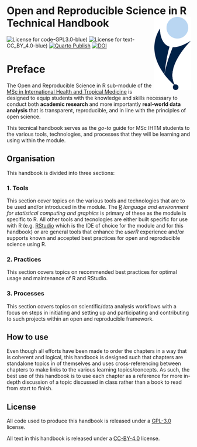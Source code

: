 
# Open and Reproducible Science in R Technical Handbook <img src="images/ihealth_base_pos.png" align="right" height="200px" />

<!-- badges: start -->
![License for code](https://img.shields.io/badge/license_for_code)-GPL3.0-blue)
![License for text](https://img.shields.io/badge/license_for_writing)-CC_BY_4.0-blue)
[![Quarto Publish](https://github.com/OxfordIHTM/ihtm-handbook/actions/workflows/publish.yml/badge.svg)](https://github.com/OxfordIHTM/ihtm-handbook/actions/workflows/publish.yml)
[![DOI](https://zenodo.org/badge/476961453.svg)](https://doi.org/10.5281/zenodo.13643259)
<!-- badges: end -->


# Preface

The Open and Reproducible Science in R sub-module of the [MSc in International Health and Tropical Medicine](https://www.tropicalmedicine.ox.ac.uk/study-with-us/msc-ihtm) is designed to equip students with the knowledge and skills necessary to conduct both **academic research** and more importantly **real-world data analysis** that is transparent, reproducible, and in line with the principles of open science.

This tecnical handbook serves as the *go-to* guide for MSc IHTM students to the various tools, technologies, and processes that they will be learning and using within the module.

## Organisation

This handbook is divided into three sections:

### 1. Tools

This section cover topics on the various tools and technologies that are to be used and/or introduced in the module. The [R](https://r-project.org) *language and environment for statistical computing and graphics* is primary of these as the module is specific to R. All other tools and tecnologies are either built specific for use with R (e.g. [RStudio](https://posit.co/products/open-source/rstudio/) which is the IDE of choice for the module and for this handbook) or are general tools that enhance the *userR* experience and/or supports known and accepted best practices for open and reproducible science using R.

### 2. Practices

This section covers topics on recommended best practices for optimal usage and maintenance of R and RStudio.

### 3. Processes

This section covers topics on scientific/data analysis workflows with a focus on steps in initiating and setting up and participating and contributing to such projects within an open and reproducible framework.

## How to use

Even though all efforts have been made to order the chapters in a way that is coherent and logical, this handbook is designed such that chapters are standalone topics in of themselves and uses cross-referencing between chapters to make links to the various learning topics/concepts. As such, the best use of this handbook is to use each chapter as a reference for more in-depth discussion of a topic discussed in class rather than a book to read from start to finish.

## License
All code used to produce this handbook is released under a [GPL-3.0](https://opensource.org/licenses/gpl-3.0.html) license. 

All text in this handbook is released under a [CC-BY-4.0](https://creativecommons.org/licenses/by/4.0/) license.

